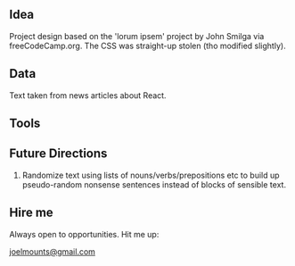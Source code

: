 ## Idea
Project design based on the 'lorum ipsem' project by John Smilga via freeCodeCamp.org. The CSS was straight-up stolen (tho modified slightly). 

## Data
Text taken from news articles about React.

## Tools

## Future Directions
1. Randomize text using lists of nouns/verbs/prepositions etc to build up pseudo-random nonsense sentences instead of blocks of sensible text.


## Hire me
Always open to opportunities. Hit me up:

joelmounts@gmail.com